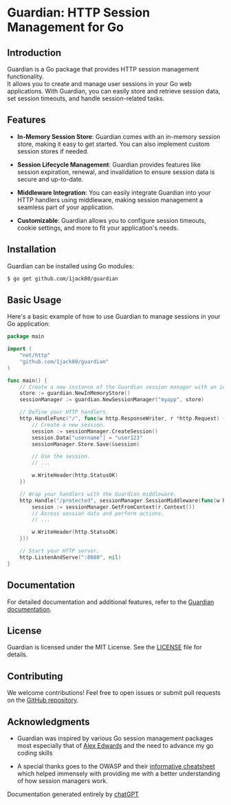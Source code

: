 # Guardian: HTTP Session Management for Go

## Introduction

Guardian is a Go package that provides HTTP session management functionality.  
It allows you to create and manage user sessions in your Go web applications. With Guardian, you can easily store and retrieve session data, set session timeouts, and handle session-related tasks.

## Features

-   **In-Memory Session Store**: Guardian comes with an in-memory session store, making it easy to get started. You can also implement custom session stores if needed.

-   **Session Lifecycle Management**: Guardian provides features like session expiration, renewal, and invalidation to ensure session data is secure and up-to-date.

-   **Middleware Integration**: You can easily integrate Guardian into your HTTP handlers using middleware, making session management a seamless part of your application.

-   **Customizable**: Guardian allows you to configure session timeouts, cookie settings, and more to fit your application's needs.

## Installation

Guardian can be installed using Go modules:

```sh
$ go get github.com/1jack80/guardian
```

## Basic Usage

Here's a basic example of how to use Guardian to manage sessions in your Go application:

```go
package main

import (
    "net/http"
    "github.com/1jack80/guardian"
)

func main() {
    // Create a new instance of the Guardian session manager with an in-memory store.
    store := guardian.NewInMemoryStore()
    sessionManager := guardian.NewSessionManager("myapp", store)

    // Define your HTTP handlers.
    http.HandleFunc("/", func(w http.ResponseWriter, r *http.Request) {
        // Create a new session.
        session := sessionManager.CreateSession()
        session.Data["username"] = "user123"
        sessionManager.Store.Save(&session)

        // Use the session.
        // ...

        w.WriteHeader(http.StatusOK)
    })

    // Wrap your handlers with the Guardian middleware.
    http.Handle("/protected", sessionManager.SessionMiddleware(func(w http.ResponseWriter, r *http.Request) {
        session := sessionManager.GetFromContext(r.Context())
        // Access session data and perform actions.
        // ...

        w.WriteHeader(http.StatusOK)
    }))

    // Start your HTTP server.
    http.ListenAndServe(":8080", nil)
}
```

## Documentation

For detailed documentation and additional features, refer to the [Guardian documentation](https://github.com/1jack80/guardian).

## License

Guardian is licensed under the MIT License. See the [LICENSE](https://github.com/1jack80/guardian/blob/main/LICENSE) file for details.

## Contributing

We welcome contributions! Feel free to open issues or submit pull requests on the [GitHub repository](https://github.com/1jack80/guardian).

## Acknowledgments

-   Guardian was inspired by various Go session management packages most especially that of [Alex Edwards](https://github.com/alexedwards/scs/)
    and the need to advance my go coding skills

-   A special thanks goes to the OWASP and their [informative cheatsheet](https://github.com/OWASP/CheatSheetSeries/blob/master/cheatsheets/Session_Management_Cheat_Sheet.md)
    which helped immensely with providing me with a better understanding
    of how session managers work.

Documentation generated entirely by [chatGPT](chat.openai.com)
